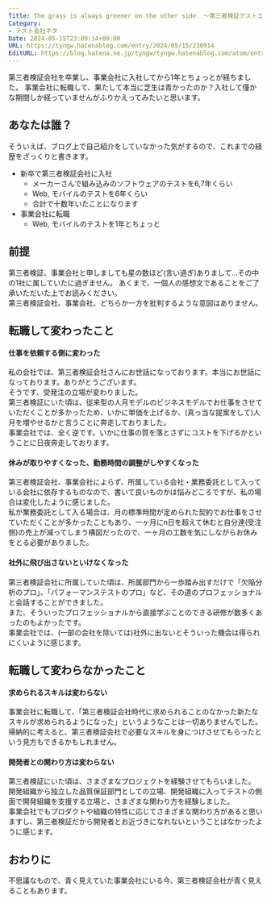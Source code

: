 ```yaml
---
Title: The grass is always greener on the other side. 〜第三者検証テストエンジニアが見た事業会社のリアル〜
Category:
- テスト会社ネタ
Date: 2024-05-15T23:09:14+09:00
URL: https://tyngw.hatenablog.com/entry/2024/05/15/230914
EditURL: https://blog.hatena.ne.jp/tyngw/tyngw.hatenablog.com/atom/entry/6801883189106690369
---
```


第三者検証会社を卒業し、事業会社に入社してから1年とちょっとが経ちました。
事業会社に転職して、果たして本当に芝生は青かったのか？入社して僅かな期間しか経っていませんがふりかえってみたいと思います。

## あなたは誰？
そういえば、ブログ上で自己紹介をしていなかった気がするので、これまでの経歴をざっくりと書きます。

- 新卒で第三者検証会社に入社
  - メーカーさんで組み込みのソフトウェアのテストを6,7年くらい
  - Web, モバイルのテストを6年くらい
  - 合計で十数年いたことになります
- 事業会社に転職
  - Web, モバイルのテストを1年とちょっと

## 前提
第三者検証、事業会社と申しましても星の数ほど(言い過ぎ)ありまして…その中の1社に属していたに過ぎません。
あくまで、一個人の感想文であることをご了承いただいた上でお読みください。  
第三者検証会社、事業会社、どちらか一方を批判するような意図はありません。  

## 転職して変わったこと
#### 仕事を依頼する側に変わった
私の会社では、第三者検証会社さんにお世話になっております。本当にお世話になっております。ありがとうございます。  
そうです、受発注の立場が変わりました。  
第三者検証にいた頃は、従来型の人月モデルのビジネスモデルでお仕事をさせていただくことが多かったため、いかに単価を上げるか、(真っ当な提案をして)人月を増やせるかと言うことに奔走しておりました。  
事業会社では、全く逆です。いかに仕事の質を落とさずにコストを下げるかということに日夜奔走しております。  

#### 休みが取りやすくなった、勤務時間の調整がしやすくなった
第三者検証会社、事業会社によらず、所属している会社・業務委託として入っている会社に依存するものなので、書いて良いものかは悩みどころですが、私の場合は変化したように感じました。  
私が業務委託として入る場合は、月の標準時間が定められた契約でお仕事をさせていただくことが多かったこともあり、一ヶ月にn日を超えて休むと自分達(受注側)の売上が減ってしまう構図だったので、一ヶ月の工数を気にしながらお休みをとる必要がありました。  

#### 社外に飛び出さないといけなくなった
第三者検証会社に所属していた頃は、所属部門から一歩踏み出すだけで「欠陥分析のプロ」、「パフォーマンステストのプロ」など、その道のプロフェッショナルと会話することができました。  
また、そういったプロフェッショナルから直接学ぶことのできる研修が数多くあったのもよかったです。  
事業会社では、(一部の会社を除いては)社外に出ないとそういった機会は得られにくいように感じます。

## 転職して変わらなかったこと
#### 求められるスキルは変わらない
事業会社に転職して、「第三者検証会社時代に求められることのなかった新たなスキルが求められるようになった」というようなことは一切ありませんでした。  
帰納的に考えると、第三者検証会社で必要なスキルを身につけさせてもらったという見方もできるかもしれません。

#### 開発者との関わり方は変わらない
第三者検証にいた頃は、さまざまなプロジェクトを経験させてもらいました。  
開発組織から独立した品質保証部門としての立場、開発組織に入ってテストの側面で開発組織を支援する立場と、さまざまな関わり方を経験しました。  
事業会社でもプロダクトや組織の特性に応じてさまざまな関わり方があると思いますし、第三者検証だから開発者とお近づきになれないということはなかったように感じます。

## おわりに
不思議なもので、青く見えていた事業会社にいる今、第三者検証会社が青く見えることもあります。
